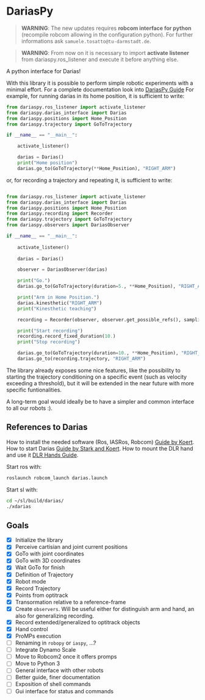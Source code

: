 DariasPy
========

> **WARNING**: The new updates requires **robcom interface for python** (recompile robcom allowing in the configuration python). For further informations ask `samuele.tosatto@tu-darmstadt.de`.

> **WARNING**: From now on it is necessary to import **activate listener** from dariaspy.ros_listener and execute it before anything else.


A python interface for Darias!

With this library it is possible to perform simple robotic experiments with a minimal effort. 
For a complete documentation look into [DariasPy Guide](https://samuelepolimi.github.io/DariasPy-Doc/)
For example, for running darias in its home position, it is sufficient to write:

```python
from dariaspy.ros_listener import activate_listener
from dariaspy.darias_interface import Darias
from dariaspy.positions import Home_Position
from dariaspy.trajectory import GoToTrajectory

if __name__ == "__main__":

    activate_listener()

    darias = Darias()
    print("Home position")
    darias.go_to(GoToTrajectory(**Home_Position), "RIGHT_ARM")
```

or, for recording a trajectory and repeating it, is sufficient to write:

```python

from dariaspy.ros_listener import activate_listener
from dariaspy.darias_interface import Darias
from dariaspy.positions import Home_Position
from dariaspy.recording import Recorder
from dariaspy.trajectory import GoToTrajectory
from dariaspy.observers import DariasObserver

if __name__ == "__main__":
    
    activate_listener()
    
    darias = Darias()

    observer = DariasObserver(darias)

    print("Go.")
    darias.go_to(GoToTrajectory(duration=5., **Home_Position), "RIGHT_ARM")

    print("Arm in Home Position.")
    darias.kinesthetic("RIGHT_ARM")
    print("Kinesthetic teaching")

    recording = Recorder(observer, observer.get_possible_refs(), sampling_frequency=10)

    print("Start recording")
    recording.record_fixed_duration(10.)
    print("Stop recording")

    darias.go_to(GoToTrajectory(duration=10., **Home_Position), "RIGHT_ARM")
    darias.go_to(recording.trajectory, "RIGHT_ARM")
```

The library already exposes some nice features, like the possibility to starting the trajectory conditioning on a specific
event (such as velocity exceeding a threshold), but it will be extended in the near future with more specific funtionalities.

A long-term goal would ideally be to have a simpler and common interface to all our robots :).

References to Darias
--------------------

How to install the needed software (Ros, IASRos, Robcom) [Guide by Koert](https://git.ias.informatik.tu-darmstadt.de/ias_ros/ias_ros_core).
How to start Darias [Guide by Stark and Koert](https://git.ias.informatik.tu-darmstadt.de/ausy/wiki/blob/master/tutorial_darias_right_arm/Using_DARIAS_Right_Arm2.pdf).
How to mount the DLR hand and use it [DLR Hands Guide](dariashand.pdf).

Start ros with:
````bash
roslaunch robcom_launch darias.launch
````

Start sl with:
```bash
cd ~/sl/build/darias/
./xdarias
```


Goals
-----

- [x] Initialize the library
- [x] Perceive cartisian and joint current positions
- [x] GoTo with joint coordinates
- [x] GoTo with 3D coordinates
- [x] Wait GoTo for finish
- [x] Definition of Trajectory
- [x] Robot mode
- [x] Record Trajectory 
- [x] Points from optitrack
- [x] Transormation relative to a reference-frame
- [x] Create `observers`. Will be useful either for distinguish arm and hand, an also for generalizing recording.
- [x] Record extended/generalized to optitrack objects
- [x] Hand control
- [x] ProMPs execution
- [ ] Renaming in `robopy` or `iaspy`, ...?
- [ ] Integrate Dynamo Scale
- [ ] Move to Robcom2 once it offers promps
- [ ] Move to Python 3
- [ ] General interface with other robots
- [ ] Better guide, finer documentation
- [ ] Exposition of shell commands
- [ ] Gui interface for status and commands